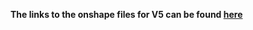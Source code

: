 **The links to the onshape files for V5 can be found [here](https://cad.onshape.com/documents/e8e0fdf7f54bbdfed2b5d0af/v/ad0746a76c4dba65eccbafac/e/9656342e62995d297e9206ee)**